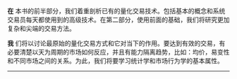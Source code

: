 **在** 本书的前半部分，我们着重剖析已有的量化交易技术。包括基本的概念和系统交易员每天都使用到的高级技术。在第二部分，使用前面的基础，我们将研究更加复杂和尖端的交易方法。

**我** 们将以讨论最原始的量化交易方式和它对当下的作用。要达到有效的交易，有必要清楚以天为周期的市场如何反应，并且有能力隔离趋势，比如：均价，易变性和不同市场之间的关系。为此，我们将要学习统计学和市场行为学的基本属性。

****
